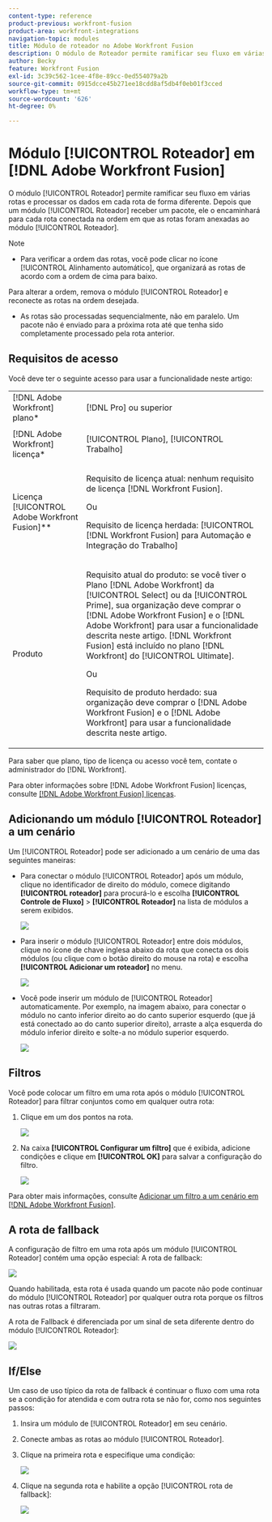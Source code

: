 ```yaml
---
content-type: reference
product-previous: workfront-fusion
product-area: workfront-integrations
navigation-topic: modules
title: Módulo de roteador no Adobe Workfront Fusion
description: O módulo de Roteador permite ramificar seu fluxo em várias rotas e processar os dados em cada rota de forma diferente. Depois que um módulo de roteador recebe um pacote, ele o encaminha para cada rota conectada na ordem em que as rotas foram anexadas ao módulo de roteador.
author: Becky
feature: Workfront Fusion
exl-id: 3c39c562-1cee-4f8e-89cc-0ed554079a2b
source-git-commit: 0915dcce45b271ee18cdd8af5db4f0eb01f3cced
workflow-type: tm+mt
source-wordcount: '626'
ht-degree: 0%

---
```


# Módulo [!UICONTROL Roteador] em [!DNL Adobe Workfront Fusion]

O módulo [!UICONTROL Roteador] permite ramificar seu fluxo em várias rotas e processar os dados em cada rota de forma diferente. Depois que um módulo [!UICONTROL Roteador] receber um pacote, ele o encaminhará para cada rota conectada na ordem em que as rotas foram anexadas ao módulo [!UICONTROL Roteador].

>[!NOTE]
>
>* Para verificar a ordem das rotas, você pode clicar no ícone [!UICONTROL Alinhamento automático], que organizará as rotas de acordo com a ordem de cima para baixo.
>
>  Para alterar a ordem, remova o módulo [!UICONTROL Roteador] e reconecte as rotas na ordem desejada.
>
>* As rotas são processadas sequencialmente, não em paralelo. Um pacote não é enviado para a próxima rota até que tenha sido completamente processado pela rota anterior.
>



## Requisitos de acesso

Você deve ter o seguinte acesso para usar a funcionalidade neste artigo:

<table style="table-layout:auto">
 <col> 
 <col> 
 <tbody> 
  <tr> 
    <td role="rowheader">[!DNL Adobe Workfront] plano*</td> 
   <td> <p>[!DNL Pro] ou superior</p> </td> 
  </tr> 
  <tr data-mc-conditions=""> 
   <td role="rowheader">[!DNL Adobe Workfront] licença*</td> 
   <td> <p>[!UICONTROL Plano], [!UICONTROL Trabalho]</p> </td> 
  </tr> 
  <tr> 
   <td role="rowheader">Licença [!UICONTROL Adobe Workfront Fusion]**</td> 
   <td>
   <p>Requisito de licença atual: nenhum requisito de licença [!DNL Workfront Fusion].</p>
   <p>Ou</p>
   <p>Requisito de licença herdada: [!UICONTROL [!DNL Workfront Fusion] para Automação e Integração do Trabalho] </p>
   </td> 
  </tr> 
  <tr> 
   <td role="rowheader">Produto</td> 
   <td>
   <p>Requisito atual do produto: se você tiver o Plano [!DNL Adobe Workfront] da [!UICONTROL Select] ou da [!UICONTROL Prime], sua organização deve comprar o [!DNL Adobe Workfront Fusion] e o [!DNL Adobe Workfront] para usar a funcionalidade descrita neste artigo. [!DNL Workfront Fusion] está incluído no plano [!DNL Workfront] do [!UICONTROL Ultimate].</p>
   <p>Ou</p>
   <p>Requisito de produto herdado: sua organização deve comprar o [!DNL Adobe Workfront Fusion] e o [!DNL Adobe Workfront] para usar a funcionalidade descrita neste artigo.</p>
   </td> 
  </tr> 
 </tbody> 
</table>

Para saber que plano, tipo de licença ou acesso você tem, contate o administrador do [!DNL Workfront].

Para obter informações sobre [!DNL Adobe Workfront Fusion] licenças, consulte [[!DNL Adobe Workfront Fusion] licenças](../../workfront-fusion/get-started/license-automation-vs-integration.md).

## Adicionando um módulo [!UICONTROL Roteador] a um cenário

Um [!UICONTROL Roteador] pode ser adicionado a um cenário de uma das seguintes maneiras:

* Para conectar o módulo [!UICONTROL Roteador] após um módulo, clique no identificador de direito do módulo, comece digitando **[!UICONTROL roteador]** para procurá-lo e escolha **[!UICONTROL Controle de Fluxo]** > **[!UICONTROL Roteador]** na lista de módulos a serem exibidos.

  ![](assets/connect-the-router-350x108.png)

* Para inserir o módulo [!UICONTROL Roteador] entre dois módulos, clique no ícone de chave inglesa abaixo da rota que conecta os dois módulos (ou clique com o botão direito do mouse na rota) e escolha **[!UICONTROL Adicionar um roteador]** no menu.

  ![](assets/insert-router-350x191.png)

* Você pode inserir um módulo de [!UICONTROL Roteador] automaticamente. Por exemplo, na imagem abaixo, para conectar o módulo no canto inferior direito ao do canto superior esquerdo (que já está conectado ao do canto superior direito), arraste a alça esquerda do módulo inferior direito e solte-a no módulo superior esquerdo.

  ![](assets/insert-router-automatically-350x379.png)

## Filtros

Você pode colocar um filtro em uma rota após o módulo [!UICONTROL Roteador] para filtrar conjuntos como em qualquer outra rota:

1. Clique em um dos pontos na rota.

   ![](assets/router-click-a-dot-in-route-350x339.png)

1. Na caixa **[!UICONTROL Configurar um filtro]** que é exibida, adicione condições e clique em **[!UICONTROL OK]** para salvar a configuração do filtro.

   ![](assets/set-up-a-filter-2-350x242.png)

Para obter mais informações, consulte [Adicionar um filtro a um cenário em [!DNL Adobe Workfront Fusion]](../../workfront-fusion/scenarios/add-a-filter-to-a-scenario.md).

## A rota de fallback

A configuração de filtro em uma rota após um módulo [!UICONTROL Roteador] contém uma opção especial: A rota de fallback:

![](assets/fallback-route-350x260.png)

Quando habilitada, esta rota é usada quando um pacote não pode continuar do módulo [!UICONTROL Roteador] por qualquer outra rota porque os filtros nas outras rotas a filtraram.

A rota de Fallback é diferenciada por um sinal de seta diferente dentro do módulo [!UICONTROL Roteador]:

![](assets/arrow-sign-in-router-module-350x361.png)

## If/Else

Um caso de uso típico da rota de fallback é continuar o fluxo com uma rota se a condição for atendida e com outra rota se não for, como nos seguintes passos:

1. Insira um módulo de [!UICONTROL Roteador] em seu cenário.
1. Conecte ambas as rotas ao módulo [!UICONTROL Roteador].
1. Clique na primeira rota e especifique uma condição:

   ![](assets/set-up-a-filter-2-350x242.png)

1. Clique na segunda rota e habilite a opção [!UICONTROL rota de fallback]:

   ![](assets/enable-fallback-route-option-350x238.png)
